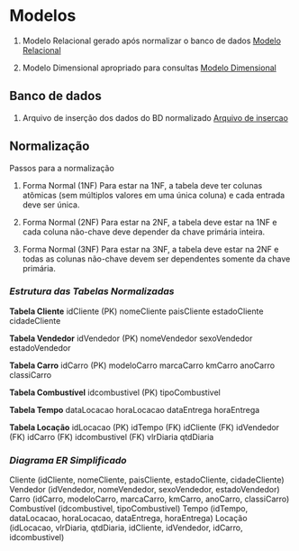 # Modelos

1. Modelo Relacional gerado após normalizar o banco de dados
[Modelo Relacional](./modelos/relacional.png)

2. Modelo Dimensional apropriado para consultas
[Modelo Dimensional](./modelos/dimensional.png)

## Banco de dados

1. Arquivo de inserção dos dados do BD normalizado
[Arquivo de insercao](./bancoDeDados/concessionario_insert.sql)

## Normalização

Passos para a normalização

1. Forma Normal (1NF)
Para estar na 1NF, a tabela deve ter colunas atômicas (sem múltiplos valores em uma única coluna) e cada entrada deve ser única.

2. Forma Normal (2NF)
Para estar na 2NF, a tabela deve estar na 1NF e cada coluna não-chave deve depender da chave primária inteira.

3. Forma Normal (3NF)
Para estar na 3NF, a tabela deve estar na 2NF e todas as colunas não-chave devem ser dependentes somente da chave primária.

### _Estrutura das Tabelas Normalizadas_

__Tabela Cliente__
idCliente (PK)
nomeCliente
paisCliente
estadoCliente
cidadeCliente

__Tabela Vendedor__
idVendedor (PK)
nomeVendedor
sexoVendedor
estadoVendedor

__Tabela Carro__
idCarro (PK)
modeloCarro
marcaCarro
kmCarro
anoCarro
classiCarro

__Tabela Combustível__
idcombustivel (PK)
tipoCombustivel

__Tabela Tempo__
dataLocacao
horaLocacao
dataEntrega
horaEntrega

__Tabela Locação__
idLocacao (PK)
idTempo (FK)
idCliente (FK)
idVendedor (FK)
idCarro (FK)
idcombustivel (FK)
vlrDiaria
qtdDiaria


### _Diagrama ER Simplificado_
Cliente (idCliente, nomeCliente, paisCliente, estadoCliente, cidadeCliente)
Vendedor (idVendedor, nomeVendedor, sexoVendedor, estadoVendedor)
Carro (idCarro, modeloCarro, marcaCarro, kmCarro, anoCarro, classiCarro)
Combustível (idcombustivel, tipoCombustivel)
Tempo (idTempo, dataLocacao, horaLocacao, dataEntrega, horaEntrega)
Locação (idLocacao, vlrDiaria, qtdDiaria, idCliente, idVendedor, idCarro, idcombustivel)
